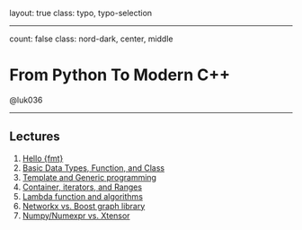 layout: true
class: typo, typo-selection

---

count: false
class: nord-dark, center, middle

# From Python To Modern C++

@luk036

---

Lectures
--------

1. [Hello {fmt}](lec01.html)
2. [Basic Data Types, Function, and Class](lec02.html)
3. [Template and Generic programming](lec03.html)
4. [Container, iterators, and Ranges](lec04.html)
5. [Lambda function and algorithms](lec05.html)
6. [Networkx vs. Boost graph library](lec06.html)
7. [Numpy/Numexpr vs. Xtensor](lec07.html)
